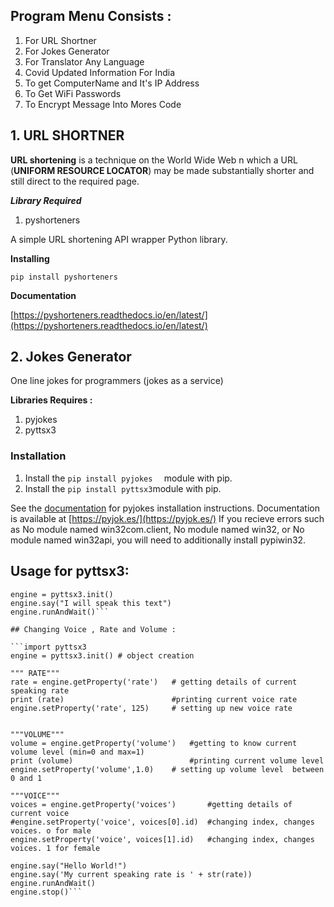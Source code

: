 ## Program Menu Consists :

 1. For URL Shortner
 2. For Jokes Generator
 3. For Translator Any Language 
 4. Covid Updated Information For India
 5. To get ComputerName and It's IP Address
 6. To Get WiFi Passwords
 7. To Encrypt Message Into Mores Code

## 1. URL SHORTNER
**URL shortening** is a technique on the World Wide Web n which a URL (**UNIFORM RESOURCE LOCATOR**) may be made substantially shorter and still direct to the required page.

***Library Required***

 1. pyshorteners
 
 A simple URL shortening API wrapper Python library.

 **Installing**

```
pip install pyshorteners
```
**Documentation**

[https://pyshorteners.readthedocs.io/en/latest/](https://pyshorteners.readthedocs.io/en/latest/)

## 2. Jokes Generator 
One line jokes for programmers (jokes as a service)

**Libraries Requires :**

 1. pyjokes
 2. pyttsx3

### Installation

1. Install the  ```pip install pyjokes  ``` module with pip.
2. Install the ```pip install pyttsx3```module with pip.

See the  [documentation](http://pyjok.es/install/)  for pyjokes installation instructions.
Documentation is available at  [https://pyjok.es/](https://pyjok.es/)
If you recieve errors such as  No module named win32com.client,  No module named win32, or  No module named win32api, you will need to additionally install  pypiwin32.

## Usage for pyttsx3:

```import pyttsx3
engine = pyttsx3.init()
engine.say("I will speak this text")
engine.runAndWait()```

## Changing Voice , Rate and Volume :

```import pyttsx3
engine = pyttsx3.init() # object creation

""" RATE"""
rate = engine.getProperty('rate')   # getting details of current speaking rate
print (rate)                        #printing current voice rate
engine.setProperty('rate', 125)     # setting up new voice rate


"""VOLUME"""
volume = engine.getProperty('volume')   #getting to know current volume level (min=0 and max=1)
print (volume)                          #printing current volume level
engine.setProperty('volume',1.0)    # setting up volume level  between 0 and 1

"""VOICE"""
voices = engine.getProperty('voices')       #getting details of current voice
#engine.setProperty('voice', voices[0].id)  #changing index, changes voices. o for male
engine.setProperty('voice', voices[1].id)   #changing index, changes voices. 1 for female

engine.say("Hello World!")
engine.say('My current speaking rate is ' + str(rate))
engine.runAndWait()
engine.stop()```
